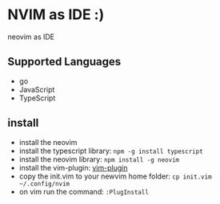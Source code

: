# NVIM as IDE :)

neovim as IDE

## Supported Languages
- go
- JavaScript
- TypeScript

## install
- install the neovim
- install the typescript library: `npm -g install typescript`
- install the neovim library: `npm install -g neovim`
- install the vim-plugin: [vim-plugin](https://github.com/junegunn/vim-plug#neovim)
- copy the init.vim to your newvim home folder: `cp init.vim ~/.config/nvim`
- on vim run the command: `:PlugInstall`

